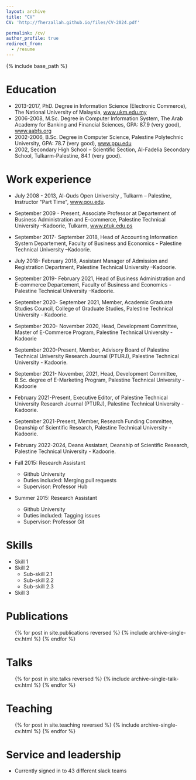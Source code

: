 ```yaml
---
layout: archive
title: "CV"
CV: 'http://fherzallah.github.io/files/CV-2024.pdf'

permalink: /cv/
author_profile: true
redirect_from:
  - /resume
---
```


{% include base_path %}

Education
======
* 2013-2017, PhD. Degree in Information Science (Electronic Commerce), The National University of Malaysia, www.ukm.edu.my
* 2006-2008, M.Sc. Degree in Computer Information System, The Arab Academy for Banking and Financial Sciences, GPA: 87.9 (very good), www.aabfs.org 
* 2002-2006, B.Sc. Degree in Computer Science, Palestine Polytechnic University, GPA: 78.7 (very good), www.ppu.edu
* 2002, Secondary High School – Scientific Section, Al-Fadelia  Secondary School, Tulkarm-Palestine, 84.1 (very good).

Work experience
======
  * July 2008 - 2013, Al-Quds Open University , Tulkarm – Palestine, Instructor  "Part Time", www.qou.edu.
  * September 2009 - Present, Associate Professor at Departement of Business Administration and E-commerce, Palestine Technical University –Kadoorie, Tulkarm, www.ptuk.edu.ps
  * September 2017- September 2018, Head of Accounting Information System Departement, Faculty of Business and Economics  - Palestine Technical University –Kadoorie. 
  * July 2018- February 2018, Assistant Manager of Admission and Registration Department, Palestine Technical University –Kadoorie.
  * September 2019- February 2021, Head of Business Administration and E-commerce Departement, Faculty of Business and Economics  - Palestine Technical University –Kadoorie.
  * September 2020- September 2021, Member, Academic Graduate Studies Council, College of Graduate Studies, Palestine Technical University - Kadoorie.
  * September 2020- November 2020, Head, Development Committee, Master of E-Commerce Program, Palestine Technical University - Kadoorie 
  * September 2020-Present, Member, Advisory Board of Palestine Technical University Research Journal (PTURJ), Palestine Technical University - Kadoorie.
  * September 2021- November, 2021, Head, Development Committee, B.Sc. degree of E-Marketing Program, Palestine Technical University - Kadoorie 
  * February 2021-Present, Executive Editor, of Palestine Technical University Research Journal (PTURJ), Palestine Technical University - Kadoorie.
  * September 2021-Present, Member, Research Funding Committee, Deanship of Scientific Research, Palestine Technical University - Kadoorie.
  * February 2022-2024, Deans Assiatant, Deanship of Scientific Research, Palestine Technical University - Kadoorie.


* Fall 2015: Research Assistant
  * Github University
  * Duties included: Merging pull requests
  * Supervisor: Professor Hub

* Summer 2015: Research Assistant
  * Github University
  * Duties included: Tagging issues
  * Supervisor: Professor Git
  
Skills
======
* Skill 1
* Skill 2
  * Sub-skill 2.1
  * Sub-skill 2.2
  * Sub-skill 2.3
* Skill 3

Publications
======
  <ul>{% for post in site.publications reversed %}
    {% include archive-single-cv.html %}
  {% endfor %}</ul>
  
Talks
======
  <ul>{% for post in site.talks reversed %}
    {% include archive-single-talk-cv.html  %}
  {% endfor %}</ul>
  
Teaching
======
  <ul>{% for post in site.teaching reversed %}
    {% include archive-single-cv.html %}
  {% endfor %}</ul>
  
Service and leadership
======
* Currently signed in to 43 different slack teams
